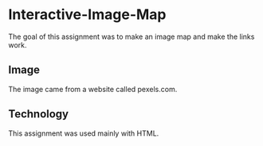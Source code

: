 # Interactive-Image-Map

The goal of this assignment was to make an image map and make the links work.

## Image

The image came from a website called pexels.com.

## Technology

This assignment was used mainly with HTML.

